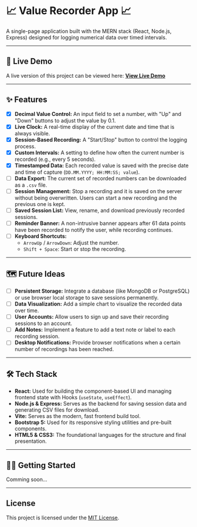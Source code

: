 # 📈 Value Recorder App 📈

A single-page application built with the MERN stack (React, Node.js, Express) designed for logging numerical data over timed intervals.

---

## 🚀 Live Demo

A live version of this project can be viewed here: **[View Live Demo](link.will.go.here)**

---

## ✨ Features

* [x] **Decimal Value Control:** An input field to set a number, with "Up" and "Down" buttons to adjust the value by 0.1.
* [x] **Live Clock:** A real-time display of the current date and time that is always visible.
* [x] **Session-Based Recording:** A "Start/Stop" button to control the logging process.
* [x] **Custom Intervals:** A setting to define how often the current number is recorded (e.g., every 5 seconds).
* [x] **Timestamped Data:** Each recorded value is saved with the precise date and time of capture (`DD.MM.YYYY; HH:MM:SS; value`).
* [ ] **Data Export:** The current set of recorded numbers can be downloaded as a `.csv` file.
* [ ] **Session Management:** Stop a recording and it is saved on the server without being overwritten. Users can start a new recording and the previous one is kept.
* [ ] **Saved Session List:** View, rename, and download previously recorded sessions.
* [ ] **Reminder Banner:** A non-intrusive banner appears after 61 data points have been recorded to notify the user, while recording continues.
* [ ] **Keyboard Shortcuts:**
    * `ArrowUp` / `ArrowDown`: Adjust the number.
    * `Shift + Space`: Start or stop the recording.

---

## 🗺️ Future Ideas

* [ ] **Persistent Storage:** Integrate a database (like MongoDB or PostgreSQL) or use browser local storage to save sessions permanently.
* [ ] **Data Visualization:** Add a simple chart to visualize the recorded data over time.
* [ ] **User Accounts:** Allow users to sign up and save their recording sessions to an account.
* [ ] **Add Notes:** Implement a feature to add a text note or label to each recording session.
* [ ] **Desktop Notifications:** Provide browser notifications when a certain number of recordings has been reached.

---

## 🛠️ Tech Stack

* **React:** Used for building the component-based UI and managing frontend state with Hooks (`useState`, `useEffect`).
* **Node.js & Express:** Serves as the backend for saving session data and generating CSV files for download.
* **Vite:** Serves as the modern, fast frontend build tool.
* **Bootstrap 5:** Used for its responsive styling utilities and pre-built components.
* **HTML5 & CSS3:** The foundational languages for the structure and final presentation.

---

## 🧑‍💻 Getting Started

Comming soon...

---

## License

This project is licensed under the [MIT License](./LICENSE.txt).
